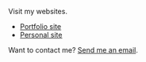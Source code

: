 Visit my websites.

- [Portfolio site](https://dechrissen.github.io/)
- [Personal site](https://www.derekandersen.net/)

Want to contact me? [Send me an email](mailto:mail@derekandersen.net).
